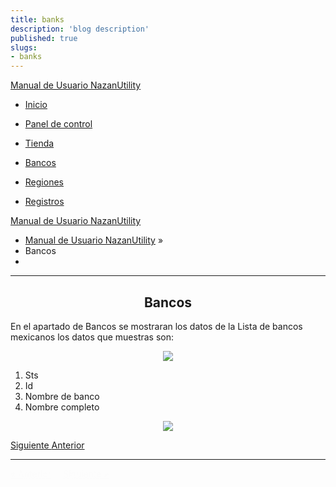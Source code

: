 ```yaml
---
title: banks
description: 'blog description'
published: true
slugs:
- banks
---
```


  <div class="wy-grid-for-nav">
    <nav data-toggle="wy-nav-shift" class="wy-nav-side stickynav">
    <div class="wy-side-scroll">
      <div class="wy-side-nav-search">
        <a href="blog/home" class="icon icon-home">Manual de Usuario NazanUtility</a>
      </div>
      <div class="wy-menu wy-menu-vertical" data-spy="affix" role="navigation" aria-label="main navigation">
        <ul>
          <li class="toctree-l1"><a class="reference internal" href="blog/home">Inicio</a>
          </li>
        </ul>
        <ul>
          <li class="toctree-l1"><a class="reference internal" href="blog/dashboard">Panel de
              control</a>
          </li>
        </ul>
        <ul>
          <li class="toctree-l1"><a class="reference internal" href="blog/store">Tienda</a>
          </li>
        </ul>
        <ul class="current">
          <li class="toctree-l1 current"><a class="reference internal current" href="blog/banks">Bancos</a>
          </li>
        </ul>
        <ul>
          <li class="toctree-l1"><a class="reference internal" href="blog/regions">Regiones</a>
          </li>
        </ul>
        <ul>
          <li class="toctree-l1"><a class="reference internal" href="blog/crud">Registros</a>
          </li>
        </ul>
      </div>
    </div>
  </nav>
  <section data-toggle="wy-nav-shift" class="wy-nav-content-wrap">
    <nav class="wy-nav-top" role="navigation" aria-label="top navigation">
      <i data-toggle="wy-nav-top" class="fa fa-bars"></i>
      <a href="blog/home">Manual de Usuario NazanUtility</a>
    </nav>
    <div class="wy-nav-content">
      <div class="rst-content">
        <div role="navigation" aria-label="breadcrumbs navigation">
          <ul class="wy-breadcrumbs">
            <li><a href="blog/home">Manual de Usuario NazanUtility</a> &raquo;</li>
            <li>Bancos</li>
            <li class="wy-breadcrumbs-aside">
            </li>
          </ul>
          <hr />
        </div>
        <div role="main">
          <div class="section">
            <h2>
              <center>Bancos</center>
            </h2>
            <p>En el apartado de Bancos se mostraran los datos de la Lista de bancos mexicanos
              los datos que muestras son:</p>
            <p>
              <center><img src="assets/img/bancos.png"></center>
            </p>
            <ol>
              <li>Sts </li>
              <li>Id </li>
              <li>Nombre de banco</li>
              <li>Nombre completo</li>
            </ol>
            <p>
              <center><img src="assets/img/infbancos.png"></center>
            </p>
          </div>
        </div>
      <footer>
        <div class="rst-footer-buttons" role="navigation" aria-label="footer navigation">
          <a href="blog/regions" class="btn btn-neutral float-right" title="Bancos">Siguiente <span class="icon icon-circle-arrow-right"></span></a>
          <a href="blog/store" class="btn btn-neutral" title="Panel de control"><span class="icon icon-circle-arrow-left"></span> Anterior</a>
        </div>
        <hr />
      </footer>
    </div>
  </div>
</section>
</div>
<div class="rst-versions" role="note" aria-label="versions">
  <span class="rst-current-version" data-toggle="rst-current-version">
    <span><a href="blog/store" style="color: #fcfcfc;">&laquo; Anterior</a></span>
    <span style="margin-left: 15px"><a href="blog/regions" style="color: #fcfcfc">Siguiente &raquo;</a></span>
  </span>
</div>